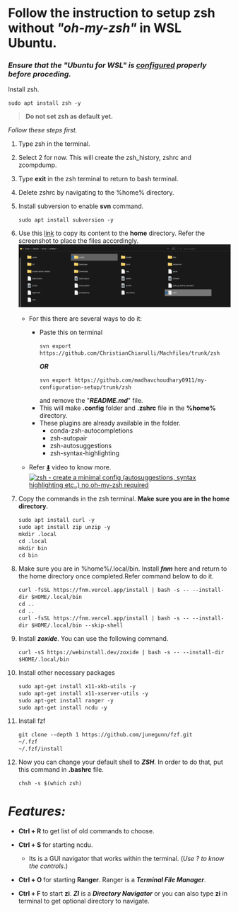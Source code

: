 # Follow the instruction to setup zsh without ***"oh-my-zsh"*** in WSL Ubuntu.

### *Ensure that the ***"Ubuntu for WSL"*** is [configured](/UbuntuWSL/README.md) properly before proceding.*

Install zsh.
```
sudo apt install zsh -y
```

>**Do not set zsh as default yet.**

*Follow these steps first.*

1. Type zsh in the terminal.

2. Select 2 for now. This will create the zsh_history, zshrc and zcompdump.

3. Type **exit** in the zsh terminal to return to bash terminal.

4. Delete zshrc by navigating to the %home% directory.

5.  Install subversion to enable **svn** command.
    ```
    sudo apt install subversion -y
    ```

6. Use this [link](https://github.com/ChristianChiarulli/Machfiles/tree/master/zsh) to copy its content to the **home** directory. Refer the screenshot to place the files accordingly. ![Screenshot](Screenshot.png#gh-dark-mode-only)
    - For this there are several ways to do it:
        - Paste this on terminal
            ```
            svn export https://github.com/ChristianChiarulli/Machfiles/trunk/zsh
            ```
            ***OR***
            ```
            svn export https://github.com/madhavchoudhary0911/my-configuration-setup/trunk/zsh
            ```
            and remove the "***README.md***" file.
        - This will make **.config** folder and **.zshrc** file in the **%home%** directory.
        - These plugins are already available in the folder.
            - conda-zsh-autocompletions
            - zsh-autopair
            - zsh-autosuggestions
            - zsh-syntax-highlighting

    - Refer [:arrow_down:](https://youtu.be/bTLYiNvRIVI) video to know more.
    [![zsh - create a minimal config (autosuggestions, syntax highlighting etc..) no oh-my-zsh required](https://i.ytimg.com/vi/bTLYiNvRIVI/maxresdefault.jpg)](https://youtu.be/bTLYiNvRIVI?list=LL "zsh - create a minimal config (autosuggestions, syntax highlighting etc..) no oh-my-zsh required")

7. Copy the commands in the zsh terminal.
    **Make sure you are in the home directory.**
    ```
    sudo apt install curl -y
    sudo apt install zip unzip -y
    mkdir .local
    cd .local
    mkdir bin
    cd bin
    ```

8. Make sure you are in %home%/.local/bin. Install ***fnm*** here and return to the home directory once completed.Refer command below to do it.
    ```
    curl -fsSL https://fnm.vercel.app/install | bash -s -- --install-dir $HOME/.local/bin
    cd ..
    cd ..
    curl -fsSL https://fnm.vercel.app/install | bash -s -- --install-dir $HOME/.local/bin --skip-shell
    ```

9. Install ***zoxide***. You can use the following command.
    ```
    curl -sS https://webinstall.dev/zoxide | bash -s -- --install-dir $HOME/.local/bin
    ```

10. Install other necessary packages
    ```
    sudo apt-get install x11-xkb-utils -y
    sudo apt-get install x11-xserver-utils -y
    sudo apt-get install ranger -y
    sudo apt-get install ncdu -y
    ```

11. Install fzf
    ```
    git clone --depth 1 https://github.com/junegunn/fzf.git 
    ~/.fzf
    ~/.fzf/install
    ```

12. Now you can change your default shell to ***ZSH***. In order to do that, put this command in **.bashrc** file.
    ```
    chsh -s $(which zsh)
    ```

# ***Features:***

- **Ctrl + R** to get list of old commands to choose.

- **Ctrl + S** for starting ncdu.
    - Its is a GUI navigator that works within the terminal. (*Use ? to know the controls*.)

- **Ctrl + O** for starting **Ranger**. Ranger is a ***Terminal File Manager***.

- **Ctrl + F** to start **zi**. ***ZI*** is a ***Directory Navigator*** or you can also type **zi** in terminal to get optional directory to navigate.
